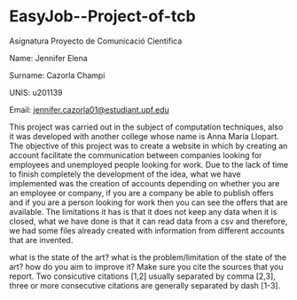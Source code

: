 # EasyJob--Project-of-tcb
Asignatura Proyecto de Comunicació Cientifica

Name: Jennifer Elena

Surname: Cazorla Champi 

UNIS: u201139

Email: jennifer.cazorla01@estudiant.upf.edu

This project was carried out in the subject of computation techniques, also it was developed with another college whose name is Anna Maria Llopart. 
The objective of this project was to create a website in which by creating an account facilitate the communication between companies looking for employees and unemployed people looking for work.
Due to the lack of time to finish completely the development of the idea, what we have implemented was the creation of accounts depending on whether you are an employee or company, if you are a company be able to publish offers and if you are a person looking for work then you can see the offers that are available. The limitations it has is that it does not keep any data when it is closed, what we have done is that it can read data from a csv and therefore, we had some files already created with information from different accounts that are invented.

what is the state of the art?
what is the problem/limitation of the state of the art?
how do you aim to improve it?
Make sure you cite the sources that you report. Two consicutive citations [1,2] usually separated by comma [2,3], three or more consecutive citations are generally separated by dash [1-3].

